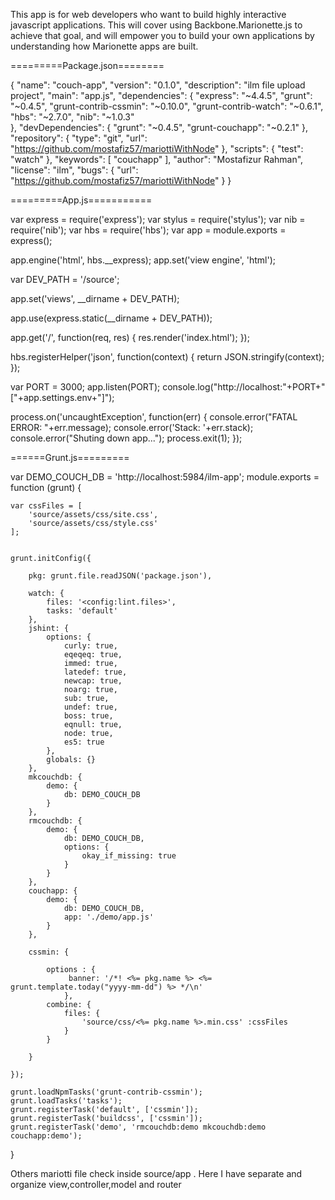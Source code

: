 This app is for web developers who want to build highly interactive javascript applications. 
This will cover using Backbone.Marionette.js to achieve that goal, 
and will empower you to build your own applications by understanding how Marionette apps are built. 

=========Package.json========

{
  "name": "couch-app",
  "version": "0.1.0",
  "description": "ilm file upload project",
  "main": "app.js",
  "dependencies": {
    "express": "~4.4.5",
    "grunt": "~0.4.5",
    "grunt-contrib-cssmin": "~0.10.0",
    "grunt-contrib-watch": "~0.6.1",
    "hbs": "~2.7.0",
    "nib": "~1.0.3"  
  },
  "devDependencies": {
    "grunt": "~0.4.5",
    "grunt-couchapp": "~0.2.1"
  },
  "repository": {
    "type": "git",
    "url": "https://github.com/mostafiz57/mariottiWithNode"
  },
  "scripts": {
    "test": "watch"
  },
  "keywords": [
    "couchapp"
  ],
  "author": "Mostafizur Rahman",
  "license": "ilm",
  "bugs": {
    "url": "https://github.com/mostafiz57/mariottiWithNode"
  }
}


=========App.js===========

var express = require('express');
var stylus  = require('stylus');
var nib     = require('nib');
var hbs     = require('hbs');
var app = module.exports = express();

  app.engine('html', hbs.__express);
  app.set('view engine', 'html');


  var DEV_PATH = '/source';


   app.set('views', __dirname + DEV_PATH);

  app.use(express.static(__dirname + DEV_PATH));

app.get('/', function(req, res) {
  res.render('index.html');
});

  hbs.registerHelper('json', function(context) {
  return JSON.stringify(context);
});

var PORT = 3000;
app.listen(PORT);
console.log("http://localhost:"+PORT+" ["+app.settings.env+"]");

process.on('uncaughtException', function(err) {
  console.error("FATAL ERROR: "+err.message);
  console.error('Stack: '+err.stack);
  console.error("Shuting down app...");
  process.exit(1);
});


======Grunt.js=========

var DEMO_COUCH_DB = 'http://localhost:5984/ilm-app';
module.exports = function (grunt) {

	var cssFiles = [
		'source/assets/css/site.css',
		'source/assets/css/style.css'
	];


	grunt.initConfig({

		pkg: grunt.file.readJSON('package.json'),

        watch: {
            files: '<config:lint.files>',
            tasks: 'default'
        },
        jshint: {
            options: {
                curly: true,
                eqeqeq: true,
                immed: true,
                latedef: true,
                newcap: true,
                noarg: true,
                sub: true,
                undef: true,
                boss: true,
                eqnull: true,
                node: true,
                es5: true
            },
            globals: {}
        },
        mkcouchdb: {
            demo: {
                db: DEMO_COUCH_DB
            }
        },
        rmcouchdb: {
            demo: {
                db: DEMO_COUCH_DB,
                options: {
                    okay_if_missing: true
                }
            }
        },
        couchapp: {
            demo: {
                db: DEMO_COUCH_DB,
                app: './demo/app.js'
            }
        },

		cssmin: {

			options : {
				 banner: '/*! <%= pkg.name %> <%= grunt.template.today("yyyy-mm-dd") %> */\n'
				},
			combine: {
				files: {
					'source/css/<%= pkg.name %>.min.css' :cssFiles
				}
			}

		}

	});

	grunt.loadNpmTasks('grunt-contrib-cssmin');
	grunt.loadTasks('tasks');
	grunt.registerTask('default', ['cssmin']);
	grunt.registerTask('buildcss', ['cssmin']);
	grunt.registerTask('demo', 'rmcouchdb:demo mkcouchdb:demo couchapp:demo');
	
}

Others mariotti file check inside source/app . Here I have separate and organize view,controller,model and router
